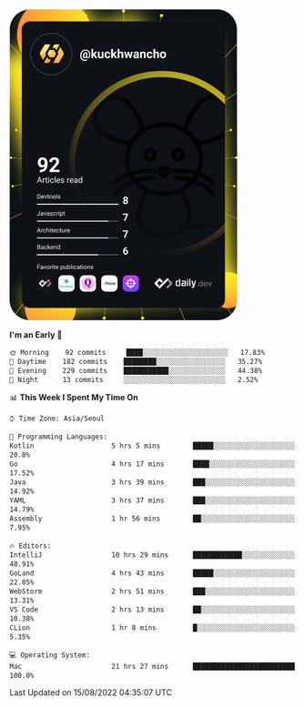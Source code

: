 <a href="https://app.daily.dev/DailyDevTips"><img src="https://github.com/kuckjwi0928/kuckjwi0928/blob/master/devcard.svg" width="400" alt="Kuckjwi Devcard"/></a>

<!--START_SECTION:waka-->
**I'm an Early 🐤** 

```text
🌞 Morning    92 commits     ████░░░░░░░░░░░░░░░░░░░░░   17.83% 
🌆 Daytime    182 commits    ████████░░░░░░░░░░░░░░░░░   35.27% 
🌃 Evening    229 commits    ███████████░░░░░░░░░░░░░░   44.38% 
🌙 Night      13 commits     ░░░░░░░░░░░░░░░░░░░░░░░░░   2.52%

```


📊 **This Week I Spent My Time On** 

```text
⌚︎ Time Zone: Asia/Seoul

💬 Programming Languages: 
Kotlin                   5 hrs 5 mins        █████░░░░░░░░░░░░░░░░░░░░   20.8% 
Go                       4 hrs 17 mins       ████░░░░░░░░░░░░░░░░░░░░░   17.52% 
Java                     3 hrs 39 mins       ███░░░░░░░░░░░░░░░░░░░░░░   14.92% 
YAML                     3 hrs 37 mins       ███░░░░░░░░░░░░░░░░░░░░░░   14.79% 
Assembly                 1 hr 56 mins        ██░░░░░░░░░░░░░░░░░░░░░░░   7.95%

🔥 Editors: 
IntelliJ                 10 hrs 29 mins      ████████████░░░░░░░░░░░░░   48.91% 
GoLand                   4 hrs 43 mins       █████░░░░░░░░░░░░░░░░░░░░   22.05% 
WebStorm                 2 hrs 51 mins       ███░░░░░░░░░░░░░░░░░░░░░░   13.31% 
VS Code                  2 hrs 13 mins       ██░░░░░░░░░░░░░░░░░░░░░░░   10.38% 
CLion                    1 hr 8 mins         █░░░░░░░░░░░░░░░░░░░░░░░░   5.35%

💻 Operating System: 
Mac                      21 hrs 27 mins      █████████████████████████   100.0%

```


 Last Updated on 15/08/2022 04:35:07 UTC
<!--END_SECTION:waka-->
